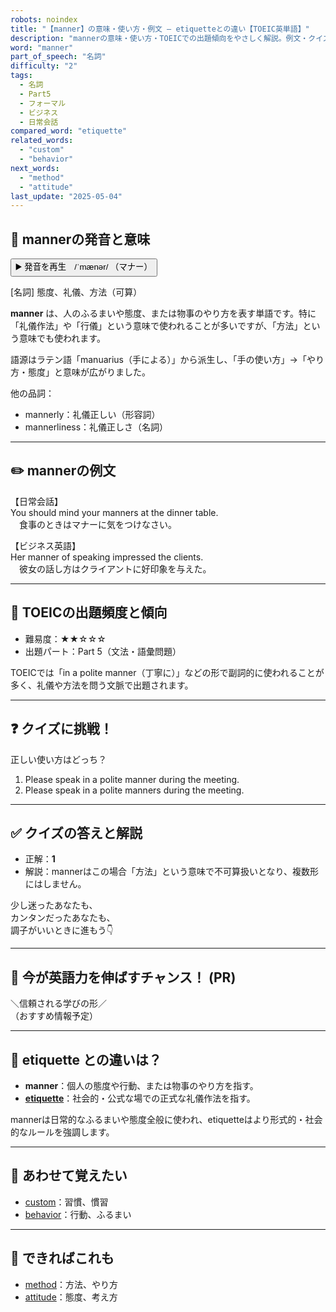 ```yaml
---
robots: noindex
title: "【manner】の意味・使い方・例文 ― etiquetteとの違い【TOEIC英単語】"
description: "mannerの意味・使い方・TOEICでの出題傾向をやさしく解説。例文・クイズ付きでetiquetteとの違いもわかりやすく学べます。"
word: "manner"
part_of_speech: "名詞"
difficulty: "2"
tags:
  - 名詞
  - Part5
  - フォーマル
  - ビジネス
  - 日常会話
compared_word: "etiquette"
related_words:
  - "custom"
  - "behavior"
next_words:
  - "method"
  - "attitude"
last_update: "2025-05-04"
---
```


## 🔰 mannerの発音と意味

<button class="play-audio" onclick="playTTS('manner')">
  <span class="play-audio-main">
    ▶️ 発音を再生　/ˈmænər/
  </span>
  <span class="play-audio-sub">
    （マナー）
  </span>
</button>

[名詞] 態度、礼儀、方法（可算）

**manner** は、人のふるまいや態度、または物事のやり方を表す単語です。特に「礼儀作法」や「行儀」という意味で使われることが多いですが、「方法」という意味でも使われます。

語源はラテン語「manuarius（手による）」から派生し、「手の使い方」→「やり方・態度」と意味が広がりました。

他の品詞：  
- mannerly：礼儀正しい（形容詞）
- mannerliness：礼儀正しさ（名詞）

---

## ✏️ mannerの例文

【日常会話】  
You should mind your manners at the dinner table.  
　食事のときはマナーに気をつけなさい。

【ビジネス英語】  
Her manner of speaking impressed the clients.  
　彼女の話し方はクライアントに好印象を与えた。

---

## 🎯 TOEICの出題頻度と傾向

- 難易度：★★☆☆☆
- 出題パート：Part 5（文法・語彙問題）

TOEICでは「in a polite manner（丁寧に）」などの形で副詞的に使われることが多く、礼儀や方法を問う文脈で出題されます。

---

## ❓ クイズに挑戦！

正しい使い方はどっち？

1. Please speak in a polite manner during the meeting.  
2. Please speak in a polite manners during the meeting.

---

## ✅ クイズの答えと解説

- 正解：**1**
- 解説：mannerはこの場合「方法」という意味で不可算扱いとなり、複数形にはしません。

少し迷ったあなたも、  
カンタンだったあなたも、  
調子がいいときに進もう👇️

---

## 🚀 今が英語力を伸ばすチャンス！ (PR)

<div class="info-center">
＼信頼される学びの形／<br>  
（おすすめ情報予定）
</div>

---

## 🤔  etiquette との違いは？

- **manner**：個人の態度や行動、または物事のやり方を指す。
- **[etiquette](/word/etiquette/)**：社会的・公式な場での正式な礼儀作法を指す。

mannerは日常的なふるまいや態度全般に使われ、etiquetteはより形式的・社会的なルールを強調します。

---

## 🧩 あわせて覚えたい

- [custom](/word/custom/)：習慣、慣習
- [behavior](/word/behavior/)：行動、ふるまい

---

## 📖 できればこれも

- [method](/word/method/)：方法、やり方
- [attitude](/word/attitude/)：態度、考え方

<!-- cvid: aid19_bid44 -->
